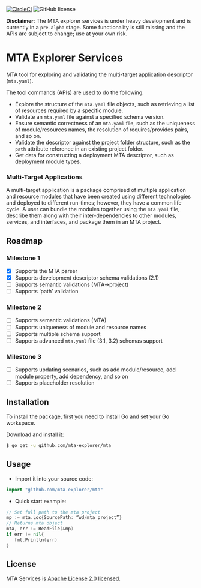 [![CircleCI](https://circleci.com/gh/SAP/cloud-mta-build-tool.svg?style=svg&circle-token=ecedd1dce3592adcd72ee4c61481972c32dcfad7)](https://circleci.com/gh/SAP/cloud-mta-build-tool)
![GitHub license](https://img.shields.io/badge/license-Apache_2.0-blue.svg)


<b>Disclaimer</b>: The MTA explorer services is under heavy development and is currently in a `pre-alpha` stage.
                   Some functionality is still missing and the APIs are subject to change; use at your own risk.
                   
# MTA Explorer Services

MTA tool for exploring and validating the multi-target application descriptor (`mta.yaml`).

The tool commands (APIs) are used to do the following:

   - Explore the structure of the `mta.yaml` file objects, such as retrieving a list of resources required by a specific module.
   - Validate an `mta.yaml` file against a specified schema version.
   - Ensure semantic correctness of an `mta.yaml` file, such as the uniqueness of module/resources names, the resolution of requires/provides pairs, and so on.
   - Validate the descriptor against the project folder structure, such as the `path` attribute reference in an existing project folder.
   - Get data for constructing a deployment MTA descriptor, such as deployment module types.
   

### Multi-Target Applications

A multi-target application is a package comprised of multiple application and resource modules that have been created using different technologies and deployed to different run-times; however, they have a common life cycle. A user can bundle the modules together using the `mta.yaml` file, describe them along with their inter-dependencies to other modules, services, and interfaces, and package them in an MTA project.
 
## Roadmap 

### Milestone 1 
 
 - [x] Supports the MTA parser 
 - [x] Supports development descriptor schema validations (2.1) 
 - [ ] Supports semantic validations (MTA->project)
 - [ ] Supports ‘path’ validation
 
### Milestone 2
 
- [ ] Supports semantic validations (MTA)
- [ ] Supports uniqueness of module and resource names
- [ ] Supports multiple schema support
- [ ] Supports advanced `mta.yaml` file (3.1, 3.2) schemas support
 
### Milestone 3
- [ ] Supports updating scenarios, such as add module/resource, add module property, add dependency, and so on
- [ ] Supports placeholder resolution

## Installation

To install the package, first you need to install Go and set your Go workspace.

Download and install it:

```sh
$ go get -u github.com/mta-explorer/mta
```

## Usage

 - Import it into your source code:

```go
import "github.com/mta-explorer/mta"
```

 -  Quick start example:

```go
// Set full path to the mta project
mp := mta.Loc{SourcePath: “wd/mta_project”}
// Returns mta object
mta, err := ReadFile(&mp)
if err != nil{
   fmt.Println(err)
}
```
 ## License
 
 MTA Services is [Apache License 2.0 licensed](./LICENSE).
